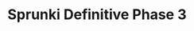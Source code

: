 ---
slug: sprunki-definitive-phase-3
title: Sprunki Definitive Phase 3
description: "Sprunki Definitive Phase 3 is an exciting online game. Play for free directly in your browser!"
icon: /images/popular_mods/Sprunki Definitive Phase 3.png
url: https://wowtbc.net/sprunkin/definitive-phase3/index.html
previewImage: /images/popular_mods/Sprunki Definitive Phase 3.png
type: popular mods

# SEO配置
seo:
  title: "Sprunki Definitive Phase 3 - Play Free Online Game | Fun Browser Games"
  description: "Sprunki Definitive Phase 3 - Play this fun online game for free in your browser. No download required!"
  ogImage: "/images/popular_mods/Sprunki Definitive Phase 3.png"
  keywords: "sprunki-definitive-phase-3, online game, browser game, free game, popular mods game, play online"

videoUrls:
  - https://www.youtube.com/embed/example1
  - https://www.youtube.com/embed/example2

whyPlay:
  title: "Why Play Sprunki Definitive Phase 3?"
  items:
    - "Immersive Gameplay: Sprunki Definitive Phase 3 offers an engaging and immersive gaming experience that will keep you entertained for hours"
    - "Challenging Levels: Test your skills with increasingly difficult challenges and obstacles"
    - "Beautiful Graphics: Enjoy stunning visuals and smooth animations that bring the game world to life"
    - "Regular Updates: New content and features are added regularly to keep the game fresh and exciting"
    - "Free to Play: Experience all the fun without spending a penny"
    - "Community Features: Connect with other players, share strategies, and compete for high scores"
    - "Cross-Platform: Play on any device with a web browser, no downloads required"

features:
  title: "Key Features of Sprunki Definitive Phase 3"
  image: "/images/popular_mods/Sprunki Definitive Phase 3.png"
  items:
    - "Intuitive Controls: Easy to learn controls make Sprunki Definitive Phase 3 accessible for players of all skill levels"
    - "Multiple Game Modes: Enjoy various gameplay options that provide different challenges and experiences"
    - "Character Customization: Personalize your gaming experience with unique characters and items"
    - "Achievement System: Complete special tasks to earn rewards and recognition"
    - "Leaderboards: Compete with players worldwide and see who can achieve the highest scores"

characteristics:
  title: "Game Characteristics"
  image: "/images/popular_mods/Sprunki Definitive Phase 3.png"
  items:
    - "Genre: Popular mods game with elements of strategy and skill"
    - "Difficulty: Suitable for both casual gamers and those seeking a challenge"
    - "Play Time: Quick sessions or extended gameplay, depending on your preference"
    - "Art Style: Vibrant and engaging visuals that enhance the gaming experience"
    - "Sound Design: Immersive audio that complements the gameplay perfectly"

info: "Sprunki Definitive Phase 3 is an exciting online game that offers players a unique and engaging gaming experience. With its intuitive controls, stunning visuals, and challenging gameplay, Sprunki Definitive Phase 3 provides hours of entertainment for players of all ages and skill levels. Whether you're looking for a quick gaming session during a break or an extended play session, Sprunki Definitive Phase 3 delivers an immersive experience that will keep you coming back for more. The game features multiple levels of increasing difficulty, ensuring that players are constantly challenged as they progress. With regular updates adding new content and features, Sprunki Definitive Phase 3 remains fresh and exciting, providing endless entertainment options for its growing community of players."

howToPlayIntro: "Welcome to Sprunki Definitive Phase 3! This guide will walk you through the basics and help you master the game. Whether you're a beginner or looking to improve your skills, these tips and instructions will enhance your gaming experience."

howToPlaySteps:
  - title: "Getting Started"
    description: "Begin your Sprunki Definitive Phase 3 adventure by familiarizing yourself with the controls. Use your keyboard or mouse to navigate through the game interface. The tutorial will guide you through the basic mechanics and help you understand the objectives."
  - title: "Understanding the Objectives"
    description: "In Sprunki Definitive Phase 3, your main goal is to progress through levels by completing specific objectives. Each level presents unique challenges that require different strategies and approaches."
  - title: "Mastering the Controls"
    description: "Practice using the controls to improve your precision and reaction time. Sprunki Definitive Phase 3 requires quick reflexes and strategic thinking to overcome obstacles and defeat opponents."
  - title: "Utilizing Power-ups"
    description: "Collect power-ups throughout the game to enhance your abilities and overcome difficult challenges. Each power-up offers unique advantages that can be crucial for success."
  - title: "Developing Strategies"
    description: "As you progress in Sprunki Definitive Phase 3, develop effective strategies for different scenarios. Analyze patterns, anticipate challenges, and adapt your approach to maximize your performance."

faq:
  title: "Frequently Asked Questions about Sprunki Definitive Phase 3"
  items:
    - question: "Is Sprunki Definitive Phase 3 free to play?"
      answer: "Yes, Sprunki Definitive Phase 3 is completely free to play directly in your web browser. No downloads or purchases are required to enjoy the full game experience."
    - question: "Can I play Sprunki Definitive Phase 3 on mobile devices?"
      answer: "Yes, Sprunki Definitive Phase 3 is optimized for both desktop and mobile play. You can enjoy the game on any device with a web browser and internet connection."
    - question: "Are there any in-game purchases?"
      answer: "While Sprunki Definitive Phase 3 is free to play, there may be optional in-game purchases available for cosmetic items or additional features that don't affect core gameplay."
    - question: "How often is Sprunki Definitive Phase 3 updated?"
      answer: "The developers regularly update Sprunki Definitive Phase 3 with new content, features, and improvements based on player feedback and game performance."
    - question: "Can I play Sprunki Definitive Phase 3 offline?"
      answer: "Currently, Sprunki Definitive Phase 3 requires an internet connection to play as it's a browser-based online game."
    - question: "Is Sprunki Definitive Phase 3 suitable for children?"
      answer: "Yes, Sprunki Definitive Phase 3 is designed to be family-friendly and suitable for players of all ages."
    - question: "How do I report bugs or issues?"
      answer: "If you encounter any problems while playing Sprunki Definitive Phase 3, you can report them through the game's support page or contact the developers directly through their website."
    - question: "Still Have Questions?"
      answer: "If you have additional questions about Sprunki Definitive Phase 3 that aren't covered in this FAQ, please visit our support center or contact our customer service team for assistance."
---